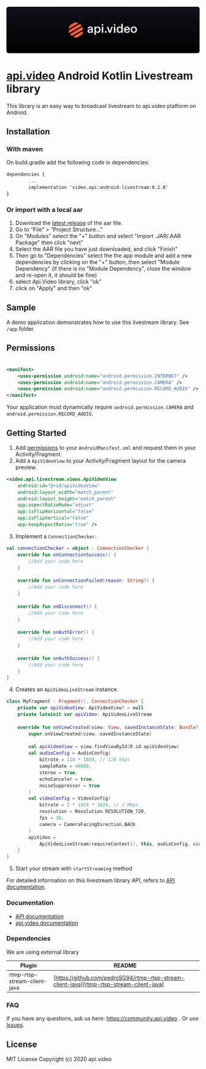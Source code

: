 ![](https://github.com/apivideo/API_OAS_file/blob/master/apivideo_banner.png)

# [api.video](https://api.video) Android Kotlin Livestream library

This library is an easy way to broadcast livestream to api.video platform on Android.

## Installation

### With maven

On build.gradle add the following code in dependencies:

```xml
dependencies {
        ...
        implementation 'video.api:android-livestream:0.2.0'
}
```

### Or import with a local aar

1. Download the [latest release](https://github.com/apivideo/android-livestream/releases) of the aar
   file.
2. Go to “File” > “Project Structure...”
3. On "Modules" select the "+" button and select "Import .JAR/.AAR Package" then click "next"
4. Select the AAR file you have just downloaded, and click "Finish"
5. Then go to "Dependencies" select the the app module and add a new dependencies by clicking on
   the "+" button, then select "Module Dependency"
   (if there is no "Module Dependency", close the window and re-open it, it should be fine)
6. select Api.Video library, click "ok"
7. click on "Apply" and then "ok"

## Sample

A demo application demonstrates how to use this livestream library. See `/app` folder.

## Permissions

```xml

<manifest>
    <uses-permission android:name="android.permission.INTERNET" />
    <uses-permission android:name="android.permission.CAMERA" />
    <uses-permission android:name="android.permission.RECORD_AUDIO" />
</manifest>
```

Your application must dynamically require `android.permission.CAMERA`
and `android.permission.RECORD_AUDIO`.

## Getting Started

1. Add [permissions](#permissions) to your `AndroidManifest.xml` and request them in your
   Activity/Fragment.
2. Add a `ApiVideoView` to your Activity/Fragment layout for the camera preview.

```xml
<video.api.livestream.views.ApiVideoView 
    android:id="@+id/apiVideoView"
    android:layout_width="match_parent"
    android:layout_height="match_parent"
    app:aspectRatioMode="adjust"
    app:isFlipHorizontal="false"
    app:isFlipVertical="false"
    app:keepAspectRatio="true" />
```

3. Implement a `ConnectionChecker`.

```kotlin
val connectionChecker = object : ConnectionChecker {
    override fun onConnectionSuccess() {
        //Add your code here
    }

    override fun onConnectionFailed(reason: String?) {
        //Add your code here
    }

    override fun onDisconnect() {
        //Add your code here
    }

    override fun onAuthError() {
        //Add your code here
    }

    override fun onAuthSuccess() {
        //Add your code here
    }
}
```

4. Creates an `ApiVideoLiveStream` instance.

```kotlin
class MyFragment : Fragment(), ConnectionChecker {
    private var apiVideoView: ApiVideoView? = null
    private lateinit var apiVideo: ApiVideoLiveStream

    override fun onViewCreated(view: View, savedInstanceState: Bundle?) {
        super.onViewCreated(view, savedInstanceState)

        val apiVideoView = view.findViewById(R.id.apiVideoView)
        val audioConfig = AudioConfig(
            bitrate = 128 * 1024, // 128 kbps
            sampleRate = 48000,
            stereo = true,
            echoCanceler = true,
            noiseSuppressor = true
        )
        val videoConfig = VideoConfig(
            bitrate = 2 * 1024 * 1024, // 2 Mbps
            resolution = Resolution.RESOLUTION_720,
            fps = 30,
            camera = CameraFacingDirection.BACK
        )
        apiVideo =
            ApiVideoLiveStream(requireContext(), this, audioConfig, videoConfig, apiVideoView)
    }
}
```

5. Start your stream with `startStreaming` method

For detailed information on this livestream library API, refers
to [API documentation](https://apivideo.github.io/android-livestream/).

### Documentation

* [API documentation](https://apivideo.github.io/android-livestream/)
* [api.video documentation](https://docs.api.video)

### Dependencies

We are using external library

| Plugin | README |
| ------ | ------ |
| rtmp-rtsp-stream-client-java | [https://github.com/pedroSG94/rtmp-rtsp-stream-client-java][rtmp-rtsp-stream-client-java] |

### FAQ

If you have any questions, ask us here:  https://community.api.video . Or use [Issues].

License
----

MIT License Copyright (c) 2020 api.video

[//]: # (These are reference links used in the body of this note and get stripped out when the markdown processor does its job. There is no need to format nicely because it shouldn't be seen. Thanks SO - http://stackoverflow.com/questions/4823468/store-comments-in-markdown-syntax)

[rtmp-rtsp-stream-client-java]: <https://github.com/pedroSG94/rtmp-rtsp-stream-client-java>

[Issues]: <https://github.com/apivideo/android-livestream/issues>
